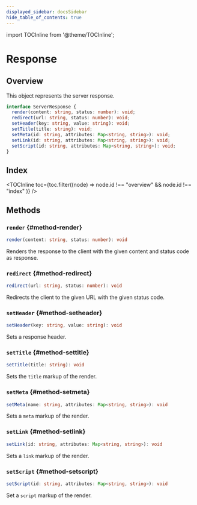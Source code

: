 ```yaml
---
displayed_sidebar: docsSidebar
hide_table_of_contents: true
---
```


import TOCInline from '@theme/TOCInline';

# Response

## Overview

This object represents the server response.

```typescript
interface ServerResponse {
  render(content: string, status: number): void;
  redirect(url: string, status: number): void;
  setHeader(key: string, value: string): void;
  setTitle(title: string): void;
  setMeta(id: string, attributes: Map<string, string>): void;
  setLink(id: string, attributes: Map<string, string>): void;
  setScript(id: string, attributes: Map<string, string>): void;
}
```

## Index

<TOCInline toc={toc.filter((node) => node.id !== "overview" && node.id !== "index" )} />

## Methods

### `render` {#method-render}

```typescript
render(content: string, status: number): void
```

Renders the response to the client with the given content and status code as response.

### `redirect` {#method-redirect}

```typescript
redirect(url: string, status: number): void
```

Redirects the client to the given URL with the given status code.

### `setHeader` {#method-setheader}

```typescript
setHeader(key: string, value: string): void
```

Sets a response header.

### `setTitle` {#method-settitle}

```typescript
setTitle(title: string): void
```

Sets the `title` markup of the render.

### `setMeta` {#method-setmeta}

```typescript
setMeta(name: string, attributes: Map<string, string>): void
```

Sets a `meta` markup of the render.

### `setLink` {#method-setlink}

```typescript
setLink(id: string, attributes: Map<string, string>): void
```

Sets a `link` markup of the render.

### `setScript` {#method-setscript}

```typescript
setScript(id: string, attributes: Map<string, string>): void
```

Set a `script` markup of the render.

